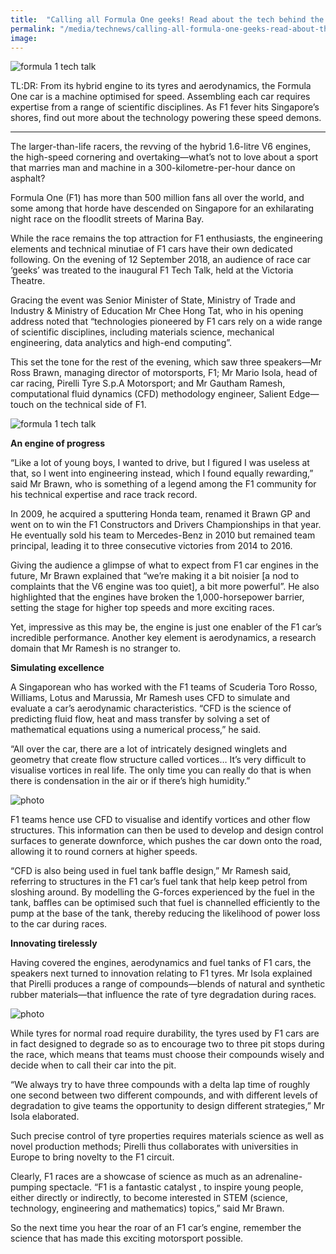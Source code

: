 ```yaml
---
title:  "Calling all Formula One geeks! Read about the tech behind the race cars"
permalink: "/media/technews/calling-all-formula-one-geeks-read-about-the-tech-behind-the-race-cars"
image: 
---
```


![formula 1 tech talk](/images/technews/calling-all-formula-one-geeks-read-about-the-tech-behind-the-race-cars-part-1.jpg)

TL:DR: From its hybrid engine to its tyres and aerodynamics, the Formula One car is a machine optimised for speed. Assembling each car requires expertise from a range of scientific disciplines. As F1 fever hits Singapore’s shores, find out more about the technology powering these speed demons.

---

The larger-than-life racers, the revving of the hybrid 1.6-litre V6 engines, the high-speed cornering and overtaking—what’s not to love about a sport that marries man and machine in a 300-kilometre-per-hour dance on asphalt? 
 
Formula One (F1) has more than 500 million fans all over the world, and some among that horde have descended on Singapore for an exhilarating night race on the floodlit streets of Marina Bay.

While the race remains the top attraction for F1 enthusiasts, the engineering elements and technical minutiae of F1 cars have their own dedicated following. On the evening of 12 September 2018, an audience of race car ‘geeks’ was treated to the inaugural F1 Tech Talk, held at the Victoria Theatre.

Gracing the event was Senior Minister of State, Ministry of Trade and Industry & Ministry of Education Mr Chee Hong Tat, who in his opening address noted that “technologies pioneered by F1 cars rely on a wide range of scientific disciplines, including materials science, mechanical engineering, data analytics and high-end computing”. 

This set the tone for the rest of the evening, which saw three speakers—Mr Ross Brawn, managing director of motorsports, F1; Mr Mario Isola, head of car racing, Pirelli Tyre S.p.A Motorsport; and Mr Gautham Ramesh, computational fluid dynamics (CFD) methodology engineer, Salient Edge—touch on the technical side of F1.

![formula 1 tech talk](/images/technews/calling-all-formula-one-geeks-read-about-the-tech-behind-the-race-cars-part-2.jpg)

**An engine of progress**

“Like a lot of young boys, I wanted to drive, but I figured I was useless at that, so I went into engineering instead, which I found equally rewarding,” said Mr Brawn, who is something of a legend among the F1 community for his technical expertise and race track record.

In 2009, he acquired a sputtering Honda team, renamed it Brawn GP and went on to win the F1 Constructors and Drivers Championships in that year. He eventually sold his team to Mercedes-Benz in 2010 but remained team principal, leading it to three consecutive victories from 2014 to 2016.

Giving the audience a glimpse of what to expect from F1 car engines in the future, Mr Brawn explained that “we’re making it a bit noisier [a nod to complaints that the V6 engine was too quiet], a bit more powerful”. He also highlighted that the engines have broken the 1,000-horsepower barrier, setting the stage for higher top speeds and more exciting races.

Yet, impressive as this may be, the engine is just one enabler of the F1 car’s incredible performance. Another key element is aerodynamics, a research domain that Mr Ramesh is no stranger to.
 
 
**Simulating excellence**

A Singaporean who has worked with the F1 teams of Scuderia Toro Rosso, Williams, Lotus and Marussia, Mr Ramesh uses CFD to simulate and evaluate a car’s aerodynamic characteristics. “CFD is the science of predicting fluid flow, heat and mass transfer by solving a set of mathematical equations using a numerical process,” he said.

“All over the car, there are a lot of intricately designed winglets and geometry that create flow structure called vortices… It’s very difficult to visualise vortices in real life. The only time you can really do that is when there is condensation in the air or if there’s high humidity.”

![photo](/images/technews/calling-all-formula-one-geeks-read-about-the-tech-behind-the-race-cars-part-3.JPG)

F1 teams hence use CFD to visualise and identify vortices and other flow structures. This information can then be used to develop and design control surfaces to generate downforce, which pushes the car down onto the road, allowing it to round corners at higher speeds.

“CFD is also being used in fuel tank baffle design,” Mr Ramesh said, referring to structures in the F1 car’s fuel tank that help keep petrol from sloshing around. By modelling the G-forces experienced by the fuel in the tank, baffles can be optimised such that fuel is channelled efficiently to the pump at the base of the tank, thereby reducing the likelihood of power loss to the car during races. 


**Innovating tirelessly**

Having covered the engines, aerodynamics and fuel tanks of F1 cars, the speakers next turned to innovation relating to F1 tyres. Mr Isola explained that Pirelli produces a range of compounds—blends of natural and synthetic rubber materials—that influence the rate of tyre degradation during races.

![photo](/images/technews/calling-all-formula-one-geeks-read-about-the-tech-behind-the-race-cars-part-4.PNG)

While tyres for normal road require durability, the tyres used by F1 cars are in fact designed to degrade so as to encourage two to three pit stops during the race, which means that teams must choose their compounds wisely and decide when to call their car into the pit.

“We always try to have three compounds with a delta lap time of roughly one second between two different compounds, and with different levels of degradation to give teams the opportunity to design different strategies,” Mr Isola elaborated. 

Such precise control of tyre properties requires materials science as well as novel production methods; Pirelli thus collaborates with universities in Europe to bring novelty to the F1 circuit. 

Clearly, F1 races are a showcase of science as much as an adrenaline-pumping spectacle. “F1 is a fantastic catalyst , to inspire young people, either directly or indirectly, to become interested in STEM (science, technology, engineering and mathematics) topics,” said Mr Brawn.

So the next time you hear the roar of an F1 car’s engine, remember the science that has made this exciting motorsport possible. 

